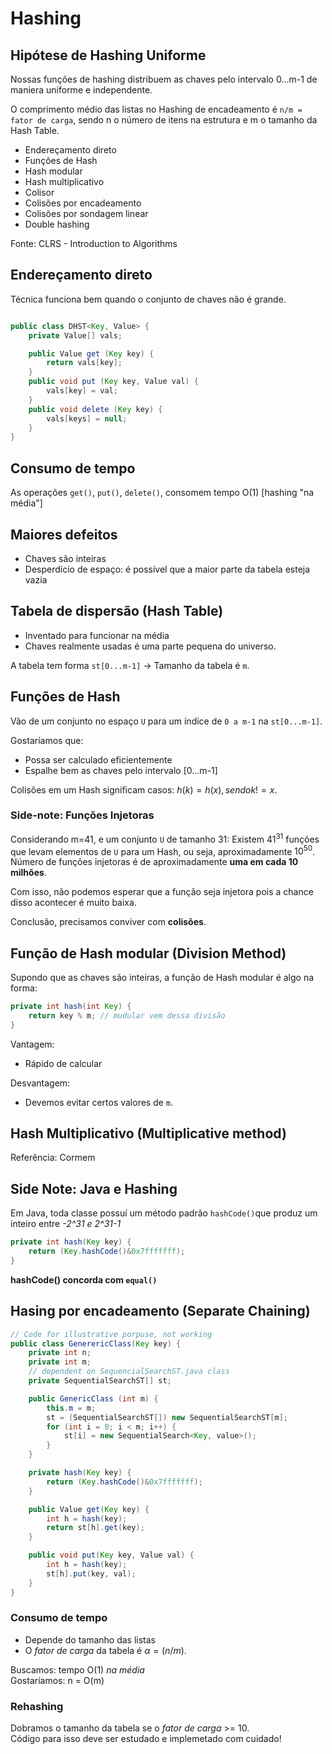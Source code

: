 # Hashing

## Hipótese de Hashing Uniforme

Nossas funções de hashing distribuem as chaves pelo intervalo 0...m-1 de maniera uniforme e independente.

O comprimento médio das listas no Hashing de encadeamento é `n/m = fator de carga`, sendo n o número de itens na estrutura e m o tamanho da Hash Table.
- Endereçamento direto
- Funções de Hash
- Hash modular
- Hash multiplicativo
- Colisor
- Colisões por encadeamento
- Colisões por sondagem linear
- Double hashing

Fonte: CLRS - Introduction to Algorithms

## Endereçamento direto

Técnica funciona bem quando o conjunto de chaves não é grande.

```java

public class DHST<Key, Value> {
    private Value[] vals;

    public Value get (Key key) {
        return vals[key];
    }
    public void put (Key key, Value val) {
        vals[key] = val;
    }
    public void delete (Key key) {
        vals[keys] = null;
    }
}

```

## Consumo de tempo

As operações `get()`, `put()`, `delete()`, consomem tempo O(1) [hashing "na média"]

## Maiores defeitos

- Chaves são inteiras
- Desperdício de espaço: é possível que a maior parte da tabela esteja vazia

## Tabela de dispersão (Hash Table)

- Inventado para funcionar na média
- Chaves realmente usadas é uma parte pequena do universo.

A tabela tem forma `st[0...m-1]` -> Tamanho da tabela é `m`.

## Funções de Hash

Vão de um conjunto no espaço `U` para um índice de `0 a m-1` na `st[0...m-1]`.

Gostaríamos que:

- Possa ser calculado eficientemente
- Espalhe bem as chaves pelo intervalo [0...m-1]

Colisões em um Hash significam casos: $h(k) = h(x), sendo k != x$.

### Side-note: Funções Injetoras

Considerando m=41, e um conjunto `U` de tamanho 31: Existem $41^31$ funções que levam elementos de `U` para um Hash, ou seja, aproximadamente $10^50$. Número de funções injetoras é de aproximadamente **uma em cada 10 milhões**.

Com isso, não podemos esperar que a função seja injetora pois a chance disso acontecer é muito baixa.

Conclusão, precisamos conviver com **colisões**.

## Função de Hash modular (Division Method)

Supondo que as chaves são inteiras, a função de Hash modular é algo na forma:

```java
private int hash(int Key) {
    return key % m; // mudular vem dessa divisão
}
```

Vantagem:

- Rápido de calcular

Desvantagem:

- Devemos evitar certos valores de `m`.

## Hash Multiplicativo (Multiplicative method)

Referência: Cormem

## Side Note: Java e Hashing

Em Java, toda classe possuí um método padrão `hashCode()`que produz um inteiro entre *-2^31 e 2^31-1*

```java
private int hash(Key key) {
    return (Key.hashCode()&0x7fffffff);
}
```

**hashCode() concorda com `equal()`**


## Hasing por encadeamento (Separate Chaining)

```java
// Code for illustrative porpuse, not working
public class GenerericClass(Key key) {
    private int n;
    private int m;
    // dependent on SequencialSearchST.java class
    private SequentialSearchST[] st;

    public GenericClass (int m) {
        this.m = m;
        st = (SequentialSearchST[]) new SequentialSearchST[m];
        for (int i = 0; i < m; i++) {
            st[i] = new SequentialSearch<Key, value>();
        }
    }

    private hash(Key key) {
        return (Key.hashCode()&0x7fffffff);
    }

    public Value get(Key key) {
        int h = hash(key);
        return st[h].get(key);
    }

    public void put(Key key, Value val) {
        int h = hash(key);
        st[h].put(key, val);
    }
}
```

### Consumo de tempo

- Depende do tamanho das listas
- O *fator de carga* da tabela é $\alpha = (n/m)$.

Buscamos: tempo O(1) *na média* \
Gostaríamos: n = O(m)

### Rehashing

Dobramos o tamanho da tabela se o *fator de carga* >= 10. \
Código para isso deve ser estudado e implemetado com cuidado!
